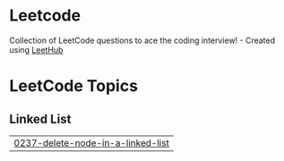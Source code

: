 # Leetcode
Collection of LeetCode questions to ace the coding interview! - Created using [LeetHub](https://github.com/QasimWani/LeetHub)

<!---LeetCode Topics Start-->
# LeetCode Topics
## Linked List
|  |
| ------- |
| [0237-delete-node-in-a-linked-list](https://github.com/lohith28-bit/Leetcode-and-GFG/tree/master/0237-delete-node-in-a-linked-list) |
<!---LeetCode Topics End-->
